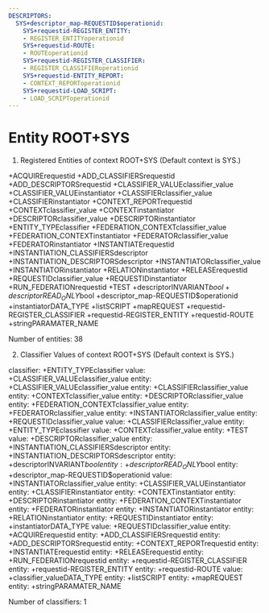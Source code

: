 ```yaml
---
DESCRIPTORS:
  SYS+descriptor_map-REQUESTID$operationid:
    SYS+requestid-REGISTER_ENTITY:
    - REGISTER_ENTITYoperationid
    SYS+requestid-ROUTE:
    - ROUTEoperationid
    SYS+requestid-REGISTER_CLASSIFIER:
    - REGISTER_CLASSIFIERoperationid
    SYS+requestid-ENTITY_REPORT:
    - CONTEXT_REPORToperationid
    SYS+requestid-LOAD_SCRIPT:
    - LOAD_SCRIPToperationid
---
```

# Entity ROOT+SYS

1. Registered Entities of context ROOT+SYS
(Default context is SYS.)

+ACQUIRErequestid
+ADD_CLASSIFIERSrequestid
+ADD_DESCRIPTORSrequestid
+CLASSIFIER_VALUEclassifier_value
+CLASSIFIER_VALUEinstantiator
+CLASSIFIERclassifier_value
+CLASSIFIERinstantiator
+CONTEXT_REPORTrequestid
+CONTEXTclassifier_value
+CONTEXTinstantiator
+DESCRIPTORclassifier_value
+DESCRIPTORinstantiator
+ENTITY_TYPEclassifier
+FEDERATION_CONTEXTclassifier_value
+FEDERATION_CONTEXTinstantiator
+FEDERATORclassifier_value
+FEDERATORinstantiator
+INSTANTIATErequestid
+INSTANTIATION_CLASSIFIERSdescriptor
+INSTANTIATION_DESCRIPTORSdescriptor
+INSTANTIATORclassifier_value
+INSTANTIATORinstantiator
+RELATIONinstantiator
+RELEASErequestid
+REQUESTIDclassifier_value
+REQUESTIDinstantiator
+RUN_FEDERATIONrequestid
+TEST
+descriptorINVARIANT$bool
+descriptorREAD_ONLY$bool
+descriptor_map-REQUESTID$operationid
+instantiatorDATA_TYPE
+listSCRIPT
+mapREQUEST
+requestid-REGISTER_CLASSIFIER
+requestid-REGISTER_ENTITY
+requestid-ROUTE
+stringPARAMATER_NAME

Number of entities: 38

2. Classifier Values of context ROOT+SYS
(Default context is SYS.)

classifier:    +ENTITY_TYPEclassifier
     value:        +CLASSIFIER_VALUEclassifier_value
    entity:            +CLASSIFIER_VALUEclassifier_value
    entity:            +CLASSIFIERclassifier_value
    entity:            +CONTEXTclassifier_value
    entity:            +DESCRIPTORclassifier_value
    entity:            +FEDERATION_CONTEXTclassifier_value
    entity:            +FEDERATORclassifier_value
    entity:            +INSTANTIATORclassifier_value
    entity:            +REQUESTIDclassifier_value
     value:        +CLASSIFIERclassifier_value
    entity:            +ENTITY_TYPEclassifier
     value:        +CONTEXTclassifier_value
    entity:            +TEST
     value:        +DESCRIPTORclassifier_value
    entity:            +INSTANTIATION_CLASSIFIERSdescriptor
    entity:            +INSTANTIATION_DESCRIPTORSdescriptor
    entity:            +descriptorINVARIANT$bool
    entity:            +descriptorREAD_ONLY$bool
    entity:            +descriptor_map-REQUESTID$operationid
     value:        +INSTANTIATORclassifier_value
    entity:            +CLASSIFIER_VALUEinstantiator
    entity:            +CLASSIFIERinstantiator
    entity:            +CONTEXTinstantiator
    entity:            +DESCRIPTORinstantiator
    entity:            +FEDERATION_CONTEXTinstantiator
    entity:            +FEDERATORinstantiator
    entity:            +INSTANTIATORinstantiator
    entity:            +RELATIONinstantiator
    entity:            +REQUESTIDinstantiator
    entity:            +instantiatorDATA_TYPE
     value:        +REQUESTIDclassifier_value
    entity:            +ACQUIRErequestid
    entity:            +ADD_CLASSIFIERSrequestid
    entity:            +ADD_DESCRIPTORSrequestid
    entity:            +CONTEXT_REPORTrequestid
    entity:            +INSTANTIATErequestid
    entity:            +RELEASErequestid
    entity:            +RUN_FEDERATIONrequestid
    entity:            +requestid-REGISTER_CLASSIFIER
    entity:            +requestid-REGISTER_ENTITY
    entity:            +requestid-ROUTE
     value:        +classifier_valueDATA_TYPE
    entity:            +listSCRIPT
    entity:            +mapREQUEST
    entity:            +stringPARAMATER_NAME

Number of classifiers: 1

